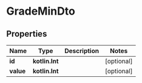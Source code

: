 
# GradeMinDto

## Properties
Name | Type | Description | Notes
------------ | ------------- | ------------- | -------------
**id** | **kotlin.Int** |  |  [optional]
**value** | **kotlin.Int** |  |  [optional]



